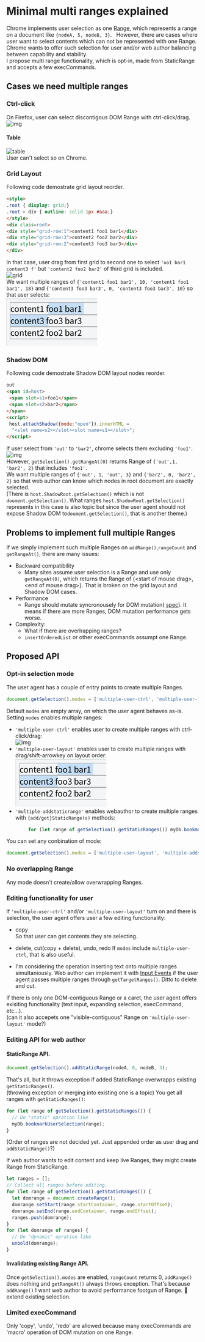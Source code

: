 # Minimal multi ranges explained

Chrome implements user selection as one [Range](https://www.w3.org/TR/dom/#range), which represents a range
 on a document like ```{nodeA, 5, nodeB, 3}```.  
However, there are cases where user want to select contents which can not
be represented with one Range.  
Chrome wants to offer such selection for user and/or web author balancing between capability and stability.  
I propose multi range functionality, which is opt-in, made from StaticRange and accepts a few execCommands.

## Cases we need multiple ranges
### Ctrl-click
On Firefox, user can select discontigous DOM Range with ctrl-click/drag.  
![img](resources/ctrl-click.png)  
#### Table
![table](resources/table.png)  
User can't select so on Chrome.

### Grid Layout
Following code demostrate grid layout reorder.
```html
<style>
.root { display: grid;}
.root > div { outline: solid 1px #aaa;}
</style>
<div class=root>
<div style="grid-row:1">content1 foo1 bar1</div>
<div style="grid-row:3">content2 foo2 bar2</div>
<div style="grid-row:2">content3 foo3 bar3</div>
</div>
```
In that case, user drag from first grid to second one to select ```'oo1 bar1 content3 f'```
 but ```'content2 foo2 bar2'``` of third grid is included.  
![grid](resources/grid.png)  
We want multiple ranges of ```{'content1 foo1 bar1', 10, 'content1 foo1 bar1', 18}``` and
```{'content3 foo3 bar3', 0, 'content3 foo3 bar3', 10}``` so that user selects:  
![grid](resources/grid-expected.png)  

### Shadow DOM
Following code demostrate Shadow DOM layout nodes reorder.
```html
out
<span id=host>
 <span slot=s1>foo1</span>
 <span slot=s2>bar2</span>
</span>
<script>
 host.attachShadow({mode:"open"}).innerHTML =
  "<slot name=s2></slot><slot name=s1></slot>";
</script>
```
If user select from ```'out'``` to ```'bar2'```, chrome selects them excluding ```'foo1'```.  
![img](resources/shadow2.png)  
However, ```getSelection().getRangeAt(0)``` returns Range of ```{'out',1, 'bar2', 2}``` that includes
```'foo1'```.  
We want multiple ranges of ```{'out', 1, 'out', 3}``` and
```{'bar2', 0, 'bar2', 2}``` so that web author can know which nodes in root document are exactly selected.  
(There is ```host.ShadowRoot.getSelection()``` which is not ```doument.getSelection()```. What ranges ```host.ShadowRoot.getSelection()``` represents in this case is also topic but since the user agent
should not expose Shadow DOM to```doument.getSelection()```, that is another theme.)

## Problems to implement full multiple Ranges 
If we simply implement such multiple Ranges on ```addRange()```,```rangeCount``` and ```getRangeAt()```,
there are many issues:
- Backward compatibility
  - Many sites assume user selection is a Range and use only ```getRangeAt(0)```, which
returns the Range of {\<start of mouse drag>, \<end of mouse drag>}. That is broken on the grid layout and Shadow DOM cases. 
- Performance
  - Range should mutate syncronousely for DOM mutation(
[spec](https://www.w3.org/TR/2000/PR-DOM-Level-2-Traversal-Range-20000927/ranges.html#Level-2-Range-Mutation)).
It means if there are more Ranges, DOM mutation performance gets worse.
- Complexity:
  - What if there are overlrapping ranges? 
  - ```insertOrderedList``` or other execCommands assumpt one Range.

## Proposed API
### Opt-in selection mode
The user agent has a couple of entry points to create multiple Ranges.
```javascript
document.getSelection().modes = ['multiple-user-ctrl', 'multiple-user-layout', 'multiple-addstaticrange'];
```
Default ```modes``` are empty array, on which the user agent behaves as-is.  
Setting ```modes``` enables multiple ranges:
- ```'multiple-user-ctrl'``` enables user to create multiple ranges with ctrl-click/drag:  
![img](resources/ctrl-click.png)
- ```'multiple-user-layout'``` enables user to create multiple ranges with drag/shift-arrowkey on layout order:  
![grid](resources/grid-expected.png)  
- ```'multiple-addstaticrange'``` enables webauthor to create multiple ranges with ```{add/get}StaticRange(s)``` methods:  

```javascript
        for (let range of getSelection().getStaticRanges()) myDb.bookmarkUserSelection(range);
```
You can set any conbination of mode:
```javascript
document.getSelection().modes = ['multiple-user-layout', 'multiple-addstaticrange'];
```

### No overlapping Range
Any mode doesn't create/allow overwrapping Ranges.

### Editing functionality for user
If ```'multiple-user-ctrl'```  and/or ```'multiple-user-layout'``` turn on
 and there is selection,
the user agent offers user a few editing functionality:
- copy  
So that user can get contents they are selecting.  

- delete, cut(copy + delete), undo, redo
If ```modes``` include ```multiple-user-ctrl```, that is also useful.

- I'm considering the operation inserting text onto multiple ranges simultaniously.
Web author can implement it with
[Input Events](https://www.w3.org/TR/input-events-2/) if the user agent passes multiple ranges
through ```getTargetRanges()```. Ditto to delete and cut.

If there is only one DOM-contiguous Range or a caret, the user agent offers exisiting functionality
(text input, expanding selection, execCommand, etc...).  
(can it also accepets one "visible-contiguous" Range on ```'multiple-user-layout'``` mode?)

### Editing API for web author

#### StaticRange API.
```javascript
document.getSelection().addStaticRange(nodeA, 0, nodeB, 3);
```
That's all, but it throws exception if added StaticRange overwrapps existing ```getStaticRanges()```.  
(throwing exception or merging into existing one is a topic)
You get all ranges with ```getStaticRanges()```:
```javascript
for (let range of getSelection().getStaticRanges()) {
  // Do "static" opration like
  myDb.bookmarkUserSelection(range);
}
```
(Order of ranges are not decided yet. Just appended order as user drag and ```addStaticRange()```?) 

If web author wants to edit content and keep live Ranges, they might
create Range from StaticRange.
```javascript
let ranges = [];
// Collect all ranges before editing.
for (let range of getSelection().getStaticRanges()) {
  let domrange = document.createRange();
  domrange.setStart(range.startContainer, range.startOffset);
  domrange.setEnd(range.endContainer, range.endOffset);
  ranges.push(domrange);
}
for (let domrange of ranges) {
  // Do "dynamic" opration like
  unbold(domrange);
}
```

#### Invalidating existing Range API.
Once ```getSelection().modes``` are enabled, ```rangeCount``` returns 0, ```addRange()``` does nothing and ```getRangeAt()``` always throws exception.
That's because ```addRange()```  I want web author to avoid performance footgun of Range.
&#x1F34E; extend existing selection.
### Limited execCommand
Only 'copy', 'undo', 'redo' are allowed because many execCommands are 'macro' operation
 of DOM mutation on one Range.
